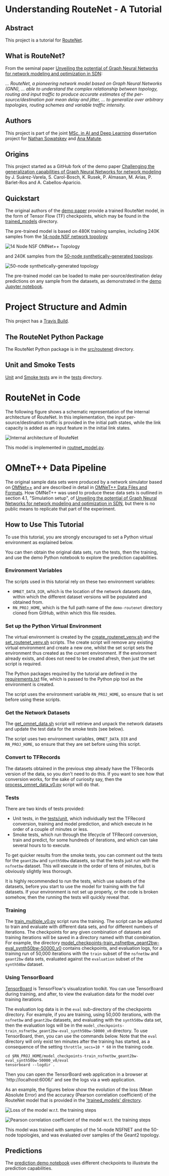 # Understanding RouteNet - A Tutorial

## Abstract

This project is a tutorial for [RouteNet](https://arxiv.org/abs/1901.08113). 

## What is RouteNet?

From the seminal paper 
[Unveiling the potential of Graph Neural Networks for network modeling and optimization in SDN](https://arxiv.org/abs/1901.08113):

*... RouteNet, a pioneering network model based on Graph Neural Networks (GNN), ... able to 
understand the complex relationship between topology, routing and input traffic to produce accurate 
estimates of the per-source/destination pair mean delay and jitter, ... to generalize over 
arbitrary topologies, routing schemes and variable traffic intensity.*

## Authors

This project is part of the joint 
[MSc. in AI and Deep Learning](https://master-artificialintelligence.com) 
dissertation project for [Nathan Sowatskey](https://www.linkedin.com/in/nathansowatskey/) 
and [Ana Matute](https://www.linkedin.com/in/ana-matute-06330118a/).

## Origins

This project started as a GitHub fork of the demo paper 
[Challenging the generalization capabilities of Graph Neural Networks for network modeling](https://github.com/knowledgedefinednetworking/demo-routenet) 
by J. Suárez-Varela, S. Carol-Bosch, K. Rusek, P. Almasan, M. Arias, P. Barlet-Ros and 
A. Cabellos-Aparicio.

## Quickstart

The original authors of the 
[demo paper](https://github.com/knowledgedefinednetworking/demo-routenet) provide a trained 
RouteNet model, in the form of Tensor Flow (TF) checkpoints, which may be found in the 
[trained_models](trained_models) directory.

The pre-trained model is based on 480K training samples, including 240K samples from the 
[14-node NSF network topology](http://knowledgedefinednetworking.org/data/datasets_v0/nsfnet.tar.gz) 

![14 Node NSF OMNet++ Topology](demo_notebooks/assets/nsfnet_topology.png)

and 240K samples from the 
[50-node synthetically-generated topology](http://knowledgedefinednetworking.org/data/datasets_v0/synth50.tar.gz).

![50-node synthetically-generated topology](demo_notebooks/assets/synth50_topology.png)

The pre-trained model can be loaded to make per-source/destination delay predictions on any sample 
from the datasets, as demonstrated in the 
[demo Jupyter notebook](./demo_notebooks/prediction_demo.ipynb).

# Project Structure and Admin

This project has a [Travis Build](https://travis-ci.com/Data-Science-Projects/demo-routenet).

## The RouteNet Python Package

The RouteNet Python package is in the [src/routenet](src/routenet) directory.

## Unit and Smoke Tests

[Unit](tests/unit) and [Smoke tests](tests/smoke_tests) are in the [tests](tests) directory. 

# RouteNet in Code

The following figure shows a schematic representation of the internal architecture of RouteNet. In 
this implementation, the input per-source/destination traffic is provided in the initial path 
states, while the link capacity is added as an input feature in the initial link states.

![Internal architecture of RouteNet](demo_notebooks/assets/routenet_architecture.png)

This model is implemented in [routnet_model.py](src/routenet/model/routenet_model_v0.py).

# OMneT++ Data Pipeline

The original sample data sets were produced by a network simulator based on [OMNet++](https://omnetpp.org) 
and are described in detail in [OMNeT++ Data Files and Formats](OMNet_Data_Files_and_Formats.md). 
How OMNeT++ was used to produce these data sets is outlined in section 4.1, "Simulation setup", of 
[Unveiling the potential of Graph Neural Networks for network modeling and optimization in SDN](https://arxiv.org/abs/1901.08113), 
but there is no public means to replicate that part of the experiment.

## How to Use This Tutorial

To use this tutorial, you are strongly encouraged to set a Python virtual environment as explained below. 

You can then obtain the original data sets, run the tests, then the training, and use the demo Python 
notebook to explore the prediction capabilities.

### Environment Variables

The scripts used in this tutorial rely on these two environment variables:

 - `OMNET_DATA_DIR`, which is the location of the network datasets data, within which the different 
 dataset versions will be populated and obtained from.
 - `RN_PROJ_HOME`, which is the full path name of the `demo-routenet` directory cloned from GitHub,
 within which this file resides.

### Set up the Python Virtual Environment

The virtual environment is created by the [create_routenet_venv.sh](bin/create_routenet_venv.sh) and 
the [set_routenet_venv.sh](bin/set_routenet_venv.sh) scripts. The create script will remove any 
existing virtual environment and create a new one, whilst the set script sets the environment thus 
created as the current environment. If the environment already exists, and does not need to be created 
afresh, then just the set script is required.

The Python packages required by the tutorial are defined in the [requirements.txt](requirements.txt) 
file, which is passed to the Python pip tool as the environment is created. 

The script uses the environment variable `RN_PROJ_HOME`, so ensure that is set before using these 
scripts.

### Get the Network Datasets

The [get_omnet_data.sh](bin/get_omnet_data.sh) script will retrieve and unpack the network datasets 
and update the test data for the smoke tests (see below). 

The script uses two environment variables, `OMNET_DATA_DIR` and `RN_PROJ_HOME`, so ensure that they
are set before using this script.

### Convert to TFRecords

The datasets obtained in the previous step already have the TFRecords version of the data, so you 
don't need to do this. If you want to see how that conversion works, for the sake of curiosity say, 
then the [process_omnet_data_v0.py](bin/process_omnet_data_v0.py) script will do that.

### Tests

There are two kinds of tests provided:

 - Unit tests, in the [tests/unit](tests/unit), which individually test the TFRecord conversion,
 training and model prediction, and which execute in he order of a couple of minutes or less.
 - Smoke tests, which run through the lifecycle of TFRecord conversion, train and predict, for some
 hundreds of iterations, and which can take several hours to to execute. 
 
To get quicker results from the smoke tests, you can comment out the tests for the `geant2bw` and
`synth50bw` datasets, so that the tests just run with the `nsfnetbw` dataset. This will execute in the 
order of tens of minutes, but is obviously slightly less thorough.  

It is highly recommended to run the tests, which use subsets of the datasets, before you start to 
use the model for training with the full datasets. If your environment is not set up properly, or the
code is broken somehow, then the running the tests will quickly reveal that.

### Training

The [train_multiple_v0.py](bin/train_multiple_v0.py) script runs the training. The script can be 
adjusted to train and evaluate with different data sets, and for different numbers of iterations. 
The checkpoints for any given combination of datasets and training iterations will be saved in a 
directory named with that combination. For example, the directory 
[model_checkpoints-train_nsfnetbw_geant2bw-eval_synth50bw-50000_v0](model_checkpoints-train_nsfnetbw_geant2bw-eval_synth50bw-50000_v0) contains 
checkpoints, and evaluation logs, for a training run of 50,000 iterations with the `train` subset of the
`nsfnetbw` and `geant2bw` data sets, evaluated against the `evaluation` subset of the `synth50bw` 
dataset.

### Using TensorBoard

[TensorBoard](https://www.tensorflow.org/tensorboard) is TensorFlow's visualization toolkit. You can
use TensorBoard during training, and after, to view the evaluation data for the model over training
iterations. 

The evaluation log data is in the `eval` sub-directory of the checkpoints directory. For example, 
if you are training, using 50,000 iterations, with the `nsfnetbw` and `geant2bw` datasets, and 
evaluating with the `synth50bw` data set, then the evaluation logs will be in the 
`model_checkpoints-train_nsfnetbw_geant2bw-eval_synth50bw-50000_v0` directory. To use TensorBoard, 
then, you can use the commands below. Note that the `eval` directory will only exist ten minutes after 
the training has started, as a consequence of the setting `throttle_secs=10 * 60` in the training code.

```
cd $RN_PROJ_HOME/model_checkpoints-train_nsfnetbw_geant2bw-eval_synth50bw-50000_v0/eval
tensorboard --logdir .
```

Then you can open the TensorBoard web application in a browser at 'http://localhost:6006/' 
and see the logs via a web application.

As an example, the figures below show the evolution of the loss (Mean Absolute Error) and the accuracy (Pearson correlation coefficient) of the RouteNet model 
that is provided in the ['trained_models' directory](trained_models).

![Loss of the model w.r.t. the training steps](demo_notebooks/assets/loss_routenet.jpg)

![Pearson correlation coefficient of the model w.r.t. the training steps](demo_notebooks/assets/accuracy_routenet.jpg)

This model was trained with samples of the 14-node NSFNET and the 50-node topologies, 
and was evaluated over samples of the Geant2 topology.

## Predictions

The [prediction demo notebook](demo_notebooks/prediction_demo.ipynb) uses different checkpoints
to illustrate the prediction capabilities.
